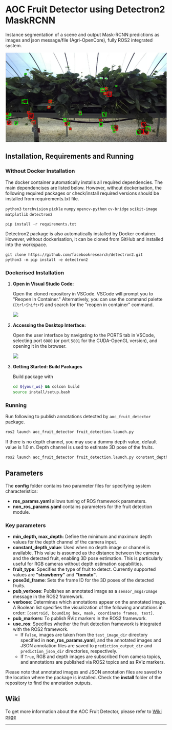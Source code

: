 # AOC Fruit Detector using Detectron2 MaskRCNN

Instance segmentation of a scene and output Mask-RCNN predictions as images and json message/file (Agri-OpenCore), fully ROS2 integrated system.

![Example images](./scripts/data/figure/output_fig.png)

## Installation, Requirements and Running

### Without Docker Installation

The docker container automatically installs all required dependencies. The main dependencises are listed below. However, without dockerisation, the following required packages or check/install required versions should be installed from requirements.txt file.

`python3` `torchvision` `pickle` `numpy` `opencv-python` `cv-bridge` `scikit-image` `matplotlib`
`detectron2` 

```
pip install -r requirements.txt
```
Detectron2 package is also automatically installed by Docker container. However, without dockerisation, it can be cloned from GitHub and installed into the workspace.

```
git clone https://github.com/facebookresearch/detectron2.git
python3 -m pip install -e detectron2
```

### Dockerised Installation

1. **Open in Visual Studio Code:**

    Open the cloned repository in VSCode. VSCode will prompt you to "Reopen in Container." Alternatively, you can use the command palette (`Ctrl+Shift+P`) and search for the "reopen in container" command.

   <img src="https://github.com/LCAS/ros2_pkg_template/assets/47870260/52b26ae9-ffe9-4e7c-afb9-88cee88f870f" width="300">

2. **Accessing the Desktop Interface:**

    Open the user interface by navigating to the PORTS tab in VSCode, selecting port `6080` (or port `5801` for the CUDA-OpenGL version), and opening it in the browser.

   <img src="https://github.com/LCAS/ros2_pkg_template/assets/47870260/b61f4c95-453b-4c92-ad66-5133c91abb05" width="400">

3. **Getting Started: Build Packages**

    Build package with

    ```bash
    cd ${your_ws} && colcon build
    source install/setup.bash 
    ```

### Running

Run following to publish annotations detected by `aoc_fruit_detector` package.

```bash
ros2 launch aoc_fruit_detector fruit_detection.launch.py
```

If there is no depth channel, you may use a dummy depth value, default value is 1.0 m. Depth channel is used to estimate 3D pose of the fruits.

```bash
ros2 launch aoc_fruit_detector fruit_detection.launch.py constant_depth_value:=0.5
```

## Parameters

The **config** folder contains two parameter files for specifying system characteristics: 
* **ros_params.yaml** allows tuning of ROS framework parameters.
* **non_ros_params.yaml** contains parameters for the fruit detection module.

### Key parameters

* **min_depth, max_depth**: Define the minimum and maximum depth values for the depth channel of the camera input.
* **constant_depth_value**: Used when no depth image or channel is available. This value is assumed as the distance between the camera and the detected fruit, enabling 3D pose estimation. This is particularly useful for RGB cameras without depth estimation capabilities.
* **fruit_type**: Specifies the type of fruit to detect. Currently supported values are **"strawberry"** and **"tomato"**.
* **pose3d_frame**: Sets the frame ID for the 3D poses of the detected fruits.
* **pub_verbose**: Publishes an annotated image as a `sensor_msgs/Image` message in the ROS2 framework.
* **verbose**: Determines which annotations appear on the annotated image. A Boolean list specifies the visualization of the following annotations in order: `[centroid, bounding box, mask, coordinate frames, text]`.
* **pub_markers**: To publish RViz markers in the ROS2 framework.
* **use_ros**: Specifies whether the fruit detection framework is integrated with the ROS2 framework.
  * If `False`, images are taken from the `test_image_dir` directory specified in **non_ros_params.yaml**, and the annotated images and JSON annotation files are saved to `prediction_output_dir` and `prediction_json_dir` directories, respectively.
  * If `True`, RGB and depth images are subscribed from camera topics, and annotations are published via ROS2 topics and as RViz markers.

Please note that annotated images and JSON annotation files are saved to the location where the package is installed. Check the **install** folder of the repository to find the annotation outputs.

## Wiki

To get more information about the AOC Fruit Detector, please refer to [Wiki page][wiki_page]

---

[wiki_page]: https://github.com/LCAS/aoc_fruit_detector/wiki